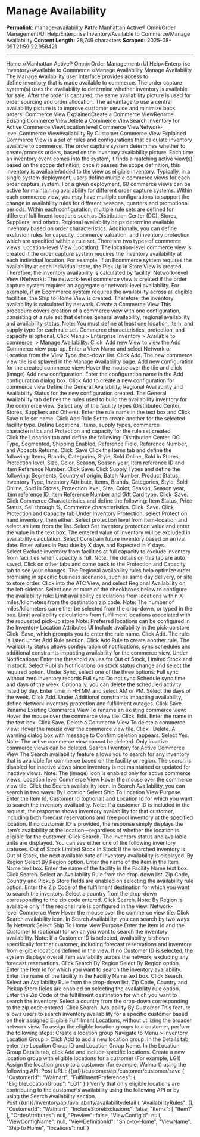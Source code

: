 # Manage Availability

**Permalink:** manage-availability
**Path:** Manhattan Active® Omni/Order Management/UI Help/Enterprise Inventory/Available to Commerce/Manage Availability
**Content Length:** 28,749 characters
**Scraped:** 2025-08-09T21:59:22.958421

---

Home ››Manhattan Active® Omni››Order Management››UI Help››Enterprise Inventory››Available to Commerce ››Manage Availability Manage Availability The Manage Availability user interface provides access to define inventory that is made available to commerce. The order capture system(s) uses the availability to determine whether inventory is available for sale. After the order is captured, the same availability picture is used for order sourcing and order allocation. The advantage to use a central availability picture is to improve customer service and minimize back orders. Commerce View ExplainedCreate a Commerce ViewRename Existing Commerce ViewDelete a Commerce ViewSearch Inventory for Active Commerce ViewLocation level Commerce ViewNetwork-level Commerce ViewAvailability By Customer Commerce View Explained Commerce View is a set of rules and configurations that calculate inventory available to commerce. The order capture system determines whether to create/process orders, based on the inventory availability picture. Each time an inventory event comes into the system, it finds a matching active view(s) based on the scope definition; once it passes the scope definition, this inventory is available/added to the view as eligible inventory. Typically, in a single system deployment, users define multiple commerce views for each order capture system. For a given deployment, 60 commerce views can be active for maintaining availability for different order capture systems. Within each commerce view, you may have multiple configurations to support the change in availability rules for different seasons, quarters and promotional periods. Within each configuration, multiple rule sets are defined for different fulfillment locations such as Distribution Center (DC), Stores, Suppliers, and others. Regional availability helps determine available inventory based on order characteristics. Additionally, you can define exclusion rules for capacity, commerce valuation, and inventory protection which are specified within a rule set. There are two types of commerce views: Location-level View (Location): The location-level commerce view is created if the order capture system requires the inventory availability at each individual location. For example, if an Ecommerce system requires the availability at each individual store, the Pick Up in Store View is created. Therefore, the inventory availability is calculated by facility. Network-level View (Network): The network-level commerce view is created if the order capture system requires an aggregate or network-level availability. For example, if an Ecommerce system requires the availability across all eligible facilities, the Ship to Home View is created. Therefore, the inventory availability is calculated by network. Create a Commerce View This procedure covers creation of a commerce view with one configuration, consisting of a rule set that defines general availability, regional availability, and availability status. Note: You must define at least one location, item, and supply type for each rule set. Commerce characteristics, protection, and capacity is optional. Click Menu > Enterprise Inventory > Available to commerce  > Manage Availability. Click  Add new View to view the Add Commerce view pop-up. Enter a View Name and select Network or Location from the View Type drop-down list. Click Add. The new commerce view tile is displayed in the Manage Availability page. Add new configuration for the created commerce view: Hover the mouse over the tile and click (image) Add new configuration. Enter the configuration name in the Add configuration dialog box. Click Add to create a new configuration for commerce view Define the General Availability, Regional Availability and Availability Status for the new configuration created. The General Availability tab defines the rules used to build the availability inventory for the commerce view. Select any of the facility types (Distributed Center, Stores, Suppliers and Others). Enter the rule name in the text box and Click Save rule set name. Click Add Rule Set to create another for the selected facility type. Define Locations, Items, supply types, commerce characteristics and Protection and capacity for the rule set created. Click the Location tab and define the following: Distribution Center, DC Type, Segmented, Shipping Enabled, Reference Field, Reference Number, and Accepts Returns. Click  Save Click the Items tab and define the following: Items, Brands, Categories, Style, Sold Online, Sold in Stores, Protection level, Size, Color, Season, Season year, Item reference ID and Item Reference Number. Click Save. Click Supply Types and define the following: Segments, Country of origin, Batch Number, Product Status, Inventory Type, Inventory Attribute, Items, Brands, Categories, Style, Sold Online, Sold in Stores, Protection level, Size, Color, Season, Season year, Item reference ID, Item Reference Number and Gift Card type. Click  Save. Click Commerce Characteristics and define the following: Item Status, Price Status, Sell through %, Commerce characteristics. Click  Save. Click Protection and Capacity tab Under Inventory Protection, select Protect on hand inventory, then either: Select protection level from item-location and select an item from the list. Select Set inventory protection value and enter the value in the text box. The entered value of inventory will be excluded in availability calculation. Select Constrain future inventory based on arrival date. Enter values in Past due by X days and Expected in Y days. Select Exclude inventory from facilities at full capacity to exclude inventory from facilities when capacity is full. Note: The details on this tab are auto saved. Click on other tabs and come back to the Protection and Capacity tab to see your changes. The Regional availability rules help optimize order promising in specific business scenarios, such as same day delivery, or site to store order. Click into the ATC View, and select Regional Availability on the left sidebar. Select one or more of the checkboxes below to configure the availability rule: Limit availability calculations from locations within X miles/kilometers from the destination zip code. Note: The number of miles/kilometers can either be selected from the drop-down, or typed in the box. Limit availability calculations from fulfillment locations associated with the requested pick-up store Note: Preferred locations can be configured in the Inventory Location Attributes UI Include availability in the pick-up store Click  Save, which prompts you to enter the rule name. Click Add. The rule is listed under Add Rule section. Click Add Rule to create another rule. The Availability Status allows configuration of notifications, sync schedules and additional constraints impacting availability for the commerce view. Under Notifications: Enter the threshold values for Out of Stock, Limited Stock and In stock. Select Publish Notifications on stock status change and select the required option. Under Sync, select one of the three options: Full sync without zero inventory records Full sync Do not sync Schedule sync time and days of the week: Optionally, you can delete the scheduled activity listed by day. Enter time in HH:MM and select AM or PM. Select the days of the week. Click Add. Under Additional constraints impacting availability, define Network inventory protection and fulfillment outages. Click Save. Rename Existing Commerce View To rename an existing commerce view: Hover the mouse over the commerce view tile. Click  Edit. Enter the name in the text box. Click Save. Delete a Commerce View To delete a commerce view: Hover the mouse over the commerce view tile. Click   Delete. A warning dialog box with message to Confirm deletion appears. Select Yes. Note: The active commerce view cannot be deleted. Only inactive commerce views can be deleted. Search Inventory for Active Commerce View The Search availability feature allows you to search for any inventory that is available for commerce based on the facility or region. The search is disabled for inactive views since inventory is not maintained or updated for inactive views. Note: The (image) icon is enabled only for active commerce views. Location level Commerce View Hover the mouse over the commerce view tile. Click the Search availability icon. In Search Availability, you can search in two ways: By Location Select Ship To Location View Purpose Enter the Item Id, Customer Id (optional) and Location Id for which you want to search the inventory availability. Note: If a customer ID is included in the request, the response shows inventory availability for that customer, including both forecast reservations and free pool inventory at the specified location. If no customer ID is provided, the response simply displays the item’s availability at the location—regardless of whether the location is eligible for the customer. Click Search. The inventory status and available units are displayed. You can see either one of the following inventory statuses. Out of Stock Limited Stock In Stock If the searched inventory is Out of Stock, the next available date of inventory availability is displayed. By Region Select By Region option. Enter the name of the item in the Item Name text box. Enter the name of the facility in the Facility Name text box. Click Search. Select an Availability Rule from the drop-down list. Zip Code, Country and Pickup Store fields are enabled on selecting the availability rule option. Enter the Zip Code of the fulfillment destination for which you want to search the inventory. Select a country from the drop-down corresponding to the zip code entered. Click Search. Note: By Region is available only if the regional rule is configured in the view. Network-level Commerce View Hover the mouse over the commerce view tile. Click Search availability icon. In Search Availability, you can search by two ways: By Network Select Ship To Home view Purpose Enter the Item Id and the Customer Id (optional) for which you want to search the inventory availability. Note: If a Customer ID is selected, availability is shown specifically for that customer, including forecast reservations and inventory from eligible locations defined in the view. If no Customer ID is selected, the system displays overall item availability across the network, excluding any forecast reservations. Click Search By Region Select By Region option. Enter the Item Id for which you want to search the inventory availability. Enter the name of the facility in the Facility Name text box. Click Search. Select an Availability Rule from the drop-down list. Zip Code, Country and Pickup Store fields are enabled on selecting the availability rule option. Enter the Zip Code of the fulfillment destination for which you want to search the inventory. Select a country from the drop-down corresponding to the zip code entered. Click Search. Availability By Customer This feature allows users to search inventory availability for a specific customer based on their assigned Eligible Fulfillment Locations, without utilizing the broader network view. To assign the eligible location groups to a customer, perform the following steps: Create a location group Navigate to Menu > Inventory Location Group > Click Add to add a new location group. In the Details tab, enter the Location Group ID and Location Group Name. In the Location Group Details tab, click Add and include specific locations. Create a new location group with eligible locations for a customer (For example, LG1) Assign the location group to a customer (for example, Walmart) using the following API: Post URL : {{url}}/customer/api/customer/customer/save { "CustomerId": "Walmart", "FulfillmentPreferences": { "EligibleLocationGroup": "LG1" } } Verify that only eligible locations are contributing to the customer's availability using the following API or by using the Search Availability section. Post {{url}}/inventory/api/availability/availabilitydetail { "AvailabilityRules": [], "CustomerId": "Walmart", "IncludeStoreExclusions": false, "Items": [ "Item1" ], "OrderAttributes": null, "Preview": false, "ViewConfigId": null, "ViewConfigName": null, "ViewDefinitionId": "Ship-to-Home", "ViewName": "Ship to Home", "locations": null }